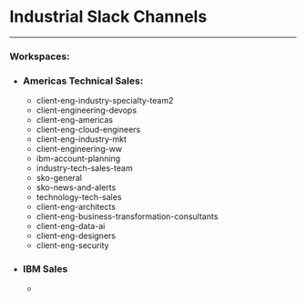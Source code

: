 # Industrial Slack Channels
---
### Workspaces:
- ### Americas Technical Sales:
    - client-eng-industry-specialty-team2
    - client-engineering-devops
    - client-eng-americas
    - client-eng-cloud-engineers
    - client-eng-industry-mkt
    - client-engineering-ww
    - ibm-account-planning
    - industry-tech-sales-team
    - sko-general
    - sko-news-and-alerts
    - technology-tech-sales
    - client-eng-architects
    - client-eng-business-transformation-consultants
    - client-eng-data-ai
    - client-eng-designers
    - client-eng-security
- ### IBM Sales
    - 

